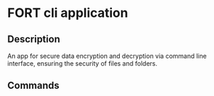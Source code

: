 
# FORT cli application

## Description 

An app for secure data encryption and decryption via command line interface, ensuring the security of files and folders.

## Commands


